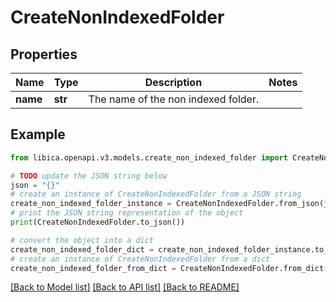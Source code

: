 # CreateNonIndexedFolder


## Properties

Name | Type | Description | Notes
------------ | ------------- | ------------- | -------------
**name** | **str** | The name of the non indexed folder. | 

## Example

```python
from libica.openapi.v3.models.create_non_indexed_folder import CreateNonIndexedFolder

# TODO update the JSON string below
json = "{}"
# create an instance of CreateNonIndexedFolder from a JSON string
create_non_indexed_folder_instance = CreateNonIndexedFolder.from_json(json)
# print the JSON string representation of the object
print(CreateNonIndexedFolder.to_json())

# convert the object into a dict
create_non_indexed_folder_dict = create_non_indexed_folder_instance.to_dict()
# create an instance of CreateNonIndexedFolder from a dict
create_non_indexed_folder_from_dict = CreateNonIndexedFolder.from_dict(create_non_indexed_folder_dict)
```
[[Back to Model list]](../README.md#documentation-for-models) [[Back to API list]](../README.md#documentation-for-api-endpoints) [[Back to README]](../README.md)



